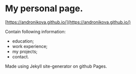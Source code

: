 # My personal page. 

[https://andronikova.github.io/](https://andronikova.github.io/)

Contain following information:
- education;
- work experience;
- my projects;
- contact.


Made using Jekyll site-generator on github Pages.


